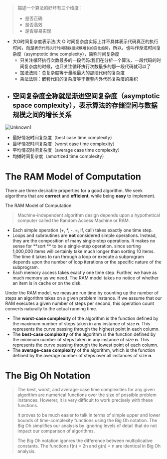 > 描述一个算法的好坏有三个维度：
>
> - 是否正确
> - 是否高效
> - 是否容易实现


- 大O时间复杂度表示法:大 O 时间复杂度实际上并不具体表示代码真正的执行时间，而是`表示代码执行时间随数据规模增长的变化趋势`，所以，也叫作渐进时间复杂度（asymptotic time complexity），简称时间复杂度
  - 只关注循环执行次数最多的一段代码:我们在分析一个算法、一段代码的时间复杂度的时候，也只关注循环执行次数最多的那一段代码就可以了
  - 加法法则：总复杂度等于量级最大的那段代码的复杂度
  - 乘法法则：嵌套代码的复杂度等于嵌套内外代码复杂度的乘积
- 空间复杂度全称就是渐进空间复杂度（asymptotic space complexity），表示算法的存储空间与数据规模之间的增长关系
  - 


![Unknown1](https://user-images.githubusercontent.com/9456917/141667945-b226dea3-3167-45f7-a538-9bd42f5d8c57.png)

- 最好情况时间复杂度（best case time complexity）
- 最坏情况时间复杂度（worst case time complexity）
- 平均情况时间复杂度（average case time complexity）
- 均摊时间复杂度（amortized time complexity）

# The RAM Model of Computation

There are three desirable properties for a good algorithm. We seek algorithms that are **correct** and **efficient**, while being **easy** to implement.

The RAM Model of Computation

> Machine-independent algorithm design depends upon a hypothetical computer called the Random Access Machine or RAM.

- Each simple operation (+, *, -, =, if, call) takes exactly one time step.
- Loops and subroutines are **not** considered simple operations. Instead, they are the composition of many single-step operations. It makes no sense for **sort ** to be a single-step operation. since sorting 1,000,000 items will certainly take much longer than sorting 10 items. The time it takes to run through a loop or execute a subprogram depends upon the number of loop iterations or the specific nature of the subprogram.
- Each memory access takes exactly one time step. Further, we have as much memory as we need. The RAM model takes no notice of whether an item is in cache or on the disk.

Under the RAM model, we measure run time by counting up the number of steps an algorithm takes on a given problem instance. If we assume that our RAM executes a given number of steps per second, this operation count converts naturally to the actual running time.



- The **worst-case complexity** of the algorithm is the function defined by the maximum number of steps taken in any instance of size **n**. This represents the curve passing through the highest point in each column.
- The **best-case complexity** of the algorithm is the function defined by the minimum number of steps taken in any instance of size **n**. This represents the curve passing through the lowest point of each column.
- The **average-case complexity** of the algorithm, which is the function defined by the average number of steps over all instances of size **n**.

# The Big Oh Notation

> The best, worst, and average-case time complexities for any given algorithm are numerical functions over the size of possible problem instances. Howerer, it is very difficult to work precisely with these functions.
>
> It proves to be much easier to talk in terms of simple upper and lower bounds of time-complexity functions using the Big Oh notation. The Big Oh simplifies our analysis by ignoring levels of detail that do not impact our comparison of algorithms.
>
> The Big Oh notation igonres the difference between multiplicative constants. The functions f(n) = 2n and g(n) = n are identical in Big Oh analysis.
